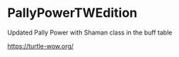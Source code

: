 # PallyPowerTWEdition
Updated Pally Power with Shaman class in the buff table

https://turtle-wow.org/
